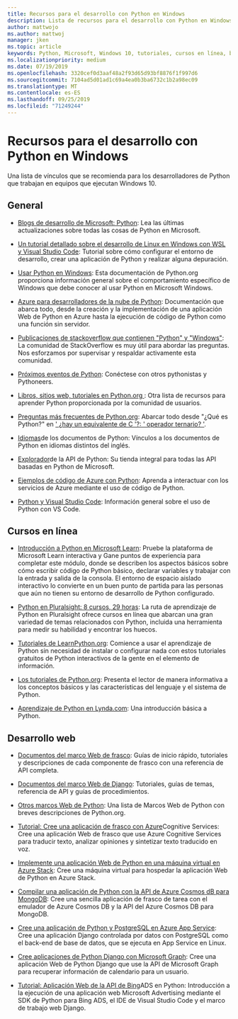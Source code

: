 ```yaml
---
title: Recursos para el desarrollo con Python en Windows
description: Lista de recursos para el desarrollo con Python en Windows.
author: mattwojo
ms.author: mattwoj
manager: jken
ms.topic: article
keywords: Python, Microsoft, Windows 10, tutoriales, cursos en línea, blogs, eventos
ms.localizationpriority: medium
ms.date: 07/19/2019
ms.openlocfilehash: 3320cef0d3aaf48a2f93d65d93bf8876f1f997d6
ms.sourcegitcommit: 7104ad5d01ad1c69a4ea0b3ba6732c1b2a98ec09
ms.translationtype: MT
ms.contentlocale: es-ES
ms.lasthandoff: 09/25/2019
ms.locfileid: "71249244"
---
```

# <a name="resources-for-developing-with-python-on-windows"></a>Recursos para el desarrollo con Python en Windows

Una lista de vínculos que se recomienda para los desarrolladores de Python que trabajan en equipos que ejecutan Windows 10.

## <a name="general"></a>General

- [Blogs de desarrollo de Microsoft: Python](https://devblogs.microsoft.com/python/): Lea las últimas actualizaciones sobre todas las cosas de Python en Microsoft.

- [Un tutorial detallado sobre el desarrollo de Linux en Windows con WSL y Visual Studio Code](https://devblogs.microsoft.com/commandline/an-in-depth-tutorial-on-linux-development-on-windows-with-wsl-and-visual-studio-code/): Tutorial sobre cómo configurar el entorno de desarrollo, crear una aplicación de Python y realizar alguna depuración.

- [Usar Python en Windows](https://docs.python.org/3/using/windows.html): Esta documentación de Python.org proporciona información general sobre el comportamiento específico de Windows que debe conocer al usar Python en Microsoft Windows.

- [Azure para desarrolladores de la nube de Python](https://docs.microsoft.com/azure/python/): Documentación que abarca todo, desde la creación y la implementación de una aplicación Web de Python en Azure hasta la ejecución de código de Python como una función sin servidor.

- [Publicaciones de stackoverflow que contienen "Python" y "Windows"](https://stackoverflow.com/questions/4750806/how-do-i-install-pip-on-windows/12476379): La comunidad de StackOverflow es muy útil para abordar las preguntas. Nos esforzamos por supervisar y respaldar activamente esta comunidad.

- [Próximos eventos de Python](https://www.python.org/events/python-events): Conéctese con otros pythonistas y Pythoneers.

- [Libros, sitios web, tutoriales en Python.org ](https://wiki.python.org/moin/BeginnersGuide/Programmers): Otra lista de recursos para aprender Python proporcionada por la comunidad de usuarios.

- [Preguntas más frecuentes de Python.org](https://docs.python.org/3/faq/): Abarcar todo desde "¿Qué es Python?" en [' ¿hay un equivalente de C '?: ' operador ternario? '](https://docs.python.org/3/faq/programming.html#is-there-an-equivalent-of-c-s-ternary-operator).

- [Idiomas](https://wiki.python.org/moin/Languages)de los documentos de Python: Vínculos a los documentos de Python en idiomas distintos del inglés.

- [Explorador](https://docs.microsoft.com/python/api/?view=azure-python)de la API de Python: Su tienda integral para todas las API basadas en Python de Microsoft.

- [Ejemplos de código de Azure con Python](https://azure.microsoft.com/en-us/resources/samples/?platform=python&sort=0): Aprenda a interactuar con los servicios de Azure mediante el uso de código de Python.

- [Python y Visual Studio Code](https://code.visualstudio.com/docs/languages/python): Información general sobre el uso de Python con VS Code.

## <a name="online-courses"></a>Cursos en línea

- [Introducción a Python en Microsoft Learn](https://docs.microsoft.com/en-us/learn/modules/intro-to-python/): Pruebe la plataforma de Microsoft Learn interactiva y Gane puntos de experiencia para completar este módulo, donde se describen los aspectos básicos sobre cómo escribir código de Python básico, declarar variables y trabajar con la entrada y salida de la consola. El entorno de espacio aislado interactivo lo convierte en un buen punto de partida para las personas que aún no tienen su entorno de desarrollo de Python configurado.

- [Python en Pluralsight: 8 cursos, 29 horas](https://app.pluralsight.com/paths/skills/python): La ruta de aprendizaje de Python en Pluralsight ofrece cursos en línea que abarcan una gran variedad de temas relacionados con Python, incluida una herramienta para medir su habilidad y encontrar los huecos.

- [Tutoriales de LearnPython.org](https://www.learnpython.org/): Comience a usar el aprendizaje de Python sin necesidad de instalar o configurar nada con estos tutoriales gratuitos de Python interactivos de la gente en el elemento de información.

- [Los tutoriales de Python.org](https://docs.python.org/3/tutorial/index.html): Presenta el lector de manera informativa a los conceptos básicos y las características del lenguaje y el sistema de Python.

- [Aprendizaje de Python en Lynda.com](https://www.lynda.com/Python-tutorials/Learning-Python/661773-2.html): Una introducción básica a Python.

## <a name="web-development"></a>Desarrollo web

- [Documentos del marco Web de frasco](https://flask.palletsprojects.com/en/1.1.x/): Guías de inicio rápido, tutoriales y descripciones de cada componente de frasco con una referencia de API completa.

- [Documentos del marco Web de Django](https://docs.djangoproject.com/en/2.2/): Tutoriales, guías de temas, referencia de API y guías de procedimientos.

- [Otros marcos Web de Python](https://wiki.python.org/moin/WebFrameworks): Una lista de Marcos Web de Python con breves descripciones de Python.org.

- [Tutorial: Cree una aplicación de frasco con Azure](https://docs.microsoft.com/azure/cognitive-services/translator/tutorial-build-flask-app-translation-synthesis)Cognitive Services: Cree una aplicación Web de frasco que use Azure Cognitive Services para traducir texto, analizar opiniones y sintetizar texto traducido en voz.

- [Implemente una aplicación Web de Python en una máquina virtual en Azure Stack](https://docs.microsoft.com/azure-stack/user/azure-stack-dev-start-howto-vm-python): Cree una máquina virtual para hospedar la aplicación Web de Python en Azure Stack.

- [Compilar una aplicación de Python con la API de Azure Cosmos dB para MongoDB](https://docs.microsoft.com/azure/cosmos-db/create-mongodb-flask): Cree una sencilla aplicación de frasco de tarea con el emulador de Azure Cosmos DB y la API del Azure Cosmos DB para MongoDB.

- [Cree una aplicación de Python y PostgreSQL en Azure App Service](https://docs.microsoft.com/azure/app-service/containers/tutorial-python-postgresql-app): Cree una aplicación Django controlada por datos con PostgreSQL como el back-end de base de datos, que se ejecuta en App Service en Linux.

- [Cree aplicaciones de Python Django con Microsoft Graph](https://docs.microsoft.com/graph/tutorials/python): Cree una aplicación Web de Python Django que use la API de Microsoft Graph para recuperar información de calendario para un usuario.

- [Tutorial: Aplicación Web de la API de Bing](https://docs.microsoft.com/advertising/guides/walkthrough-web-application-python?view=bingads-13)ADS en Python: Introducción a la ejecución de una aplicación web Microsoft Advertising mediante el SDK de Python para Bing ADS, el IDE de Visual Studio Code y el marco de trabajo web Django.

<!-- ## Data Science and Machine Learning

- Anaconda - brief description
- Canopy - brief description
- TensorFlow - brief description
- Scikit-Learn, Keras, PyTorch, etc - brief descriptions

## Desktop GUI app and IoT development

- PyQT - brief description
- PyJs - brief description
- PyGUI - brief descriptio
- Kivy - brief descriptio
- PyGTK - brief descriptio
- WxPython - brief description
- PyGame - brief description (with links to our internal games once they're done?) -->
